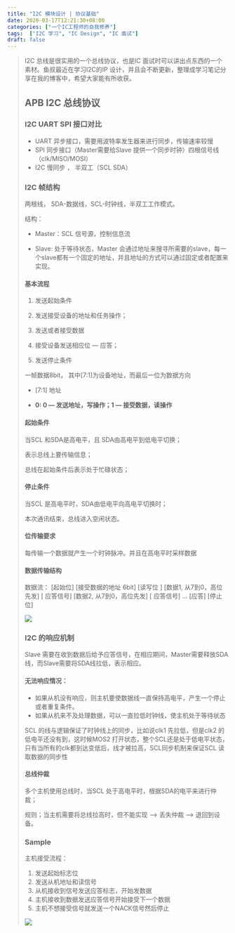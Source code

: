 ```yaml
---
title: "I2C 模块设计 | 协议基础"
date: 2020-03-17T12:21:30+08:00
categories: ["一个IC工程师的自我修养"]
tags:  ["I2C 学习", "IC Design", "IC 面试"]
draft: false
---
```


<blockquote>

I2C 总线是很实用的一个总线协议，也是IC 面试时可以讲出点东西的一个素材。鱼叔最近在学习I2C的IP 设计，并且会不断更新，整理成学习笔记分享在我的博客中，希望大家能有所收获。

<!--more-->



## APB I2C 总线协议

### I2C UART SPI 接口对比

- UART 异步接口，需要用波特率发生器来进行同步，传输速率较慢
- SPI 同步接口（Master需要给Slave 提供一个同步时钟）四根信号线（clk/MISO/MOSI）
- I2C 慢同步 ， 半双工（SCL SDA）

### I2C 帧结构

两根线， SDA-数据线，SCL-时钟线，半双工工作模式。

结构：

- Master：SCL 信号源，控制信息流

- Slave: 处于等待状态，Master 会通过地址来搜寻所需要的slave，每一个slave都有一个固定的地址，并且地址的方式可以通过固定或者配置来实现。

  

#### 基本流程

1. 发送起始条件

2. 发送接受设备的地址和任务操作；

3. 发送或者接受数据

4. 接受设备发送相应位 — 应答；

5. 发送停止条件

   

一帧数据8bit， 其中[7:1]为设备地址，而最后一位为数据方向

- [7:1] 地址

- **0: 0 — 发送地址，写操作；1 — 接受数据，读操作**

  

#### 起始条件

当SCL 和SDA是高电平，且 SDA由高电平到低电平切换；

表示总线上要传输信息；

总线在起始条件后表示处于忙碌状态；



#### 停止条件

当SCL 是高电平时，SDA由低电平向高电平切换时；

本次通讯结束，总线进入空闲状态。



#### 位传输要求

每传输一个数据就产生一个时钟脉冲。并且在高电平时采样数据



#### 数据传输结构

数据流： [起始位] [接受数据的地址 6bit] [读写位 ] [数据1, 从7到0，高位先发] [ 应答信号] [数据2, 从7到0，高位先发] [ 应答信号] ... [应答] [停止位]

![](https://image-1301586523.cos.ap-shanghai.myqcloud.com/1.png)

### I2C 的响应机制

Slave 需要在收到数据后给予应答信号，在相应期间，Master需要释放SDA线，而Slave需要将SDA线拉低，表示相应。

#### 无法响应情况：

- 如果从机没有响应，则主机要使数据线一直保持高电平，产生一个停止或者重复条件。
- 如果从机来不及处理数据，可以一直拉低时钟线，使主机处于等待状态

SCL 的线与逻辑保证了时钟线上的同步，比如说clk1 先拉低，但是clk2 的低电平还没有到，这时候MOS2 打开状态，整个SCL还是处于低电平状态，只有当所有的clk都到达变低后，线才被拉高，SCL同步机制来保证SCL 读取数据的同步性

#### 总线仲裁

多个主机使用总线时，当SCL 处于高电平时，根据SDA的电平来进行仲裁；

规则；当主机需要将总线拉高时，但不能实现 —> 丢失仲裁 —> 退回到设备。



### Sample



主机接受流程：

1. 发送起始标志位
2. 发送从机地址和读信号
3. 从机接收到信号发送应答标志，开始发数据
4. 主机接收到数据发送应答信号开始接受下一个数据
5. 主机不想接受信号就发送一个NACK信号然后停止

![](https://image-1301586523.cos.ap-shanghai.myqcloud.com/3.png)



